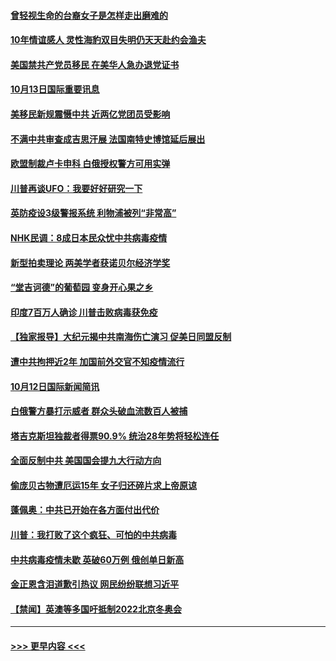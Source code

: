 #### [曾轻视生命的台裔女子是怎样走出磨难的](../pages/prog202/a102962442.md?t=10132302) 
#### [10年情谊感人 灵性海豹双目失明仍天天赴约会渔夫](../pages/prog202/a102961555.md?t=10132302) 
#### [美国禁共产党员移民 在美华人急办退党证书](../pages/prog202/a102962216.md?t=10132302) 
#### [10月13日国际重要讯息](../pages/prog202/a102962200.md?t=10132302) 
#### [美移民新规震慑中共 近两亿党团员受影响](../pages/prog202/a102962187.md?t=10132302) 
#### [不满中共审查成吉思汗展 法国南特史博馆延后展出](../pages/prog202/a102962168.md?t=10132302) 
#### [欧盟制裁卢卡申科 白俄授权警方可用实弹](../pages/prog202/a102962133.md?t=10132302) 
#### [川普再谈UFO：我要好好研究一下](../pages/prog202/a102962087.md?t=10132302) 
#### [英防疫设3级警报系统  利物浦被列“非常高”](../pages/prog202/a102962057.md?t=10132302) 
#### [NHK民调：8成日本民众忧中共病毒疫情](../pages/prog202/a102962043.md?t=10132302) 
#### [新型拍卖理论 两美学者获诺贝尔经济学奖](../pages/prog202/a102961876.md?t=10132302) 
#### [“堂吉诃德”的葡萄园 变身开心果之乡](../pages/prog202/a102961831.md?t=10132302) 
#### [印度7百万人确诊 川普击败病毒获免疫](../pages/prog202/a102961662.md?t=10132302) 
#### [【独家报导】大纪元揭中共南海伤亡演习 促美日同盟反制](../pages/prog202/a102961617.md?t=10132302) 
#### [遭中共拘押近2年 加国前外交官不知疫情流行](../pages/prog202/a102961486.md?t=10132302) 
#### [10月12日国际新闻简讯](../pages/prog202/a102961462.md?t=10132302) 
#### [白俄警方暴打示威者 群众头破血流数百人被捕](../pages/prog202/a102961391.md?t=10132302) 
#### [塔吉克斯坦独裁者得票90.9% 统治28年势将轻松连任](../pages/prog202/a102961346.md?t=10132302) 
#### [全面反制中共 美国国会提九大行动方向](../pages/prog202/a102961355.md?t=10132302) 
#### [偷庞贝古物遭厄运15年 女子归还碎片求上帝原谅](../pages/prog202/a102961332.md?t=10132302) 
#### [蓬佩奥：中共已开始在各方面付出代价](../pages/prog202/a102961317.md?t=10132302) 
#### [川普：我打败了这个疯狂、可怕的中共病毒](../pages/prog202/a102961307.md?t=10132302) 
#### [中共病毒疫情未歇 英破60万例 俄创单日新高](../pages/prog202/a102961265.md?t=10132302) 
#### [金正恩含泪道歉引热议 网民纷纷联想习近平](../pages/prog202/a102961274.md?t=10132302) 
#### [【禁闻】英澳等多国吁抵制2022北京冬奥会](../pages/prog202/a102961180.md?t=10132302) 

----
#### [ >>> 更早内容 <<< ](../indexes/prog202-earlier.md)
